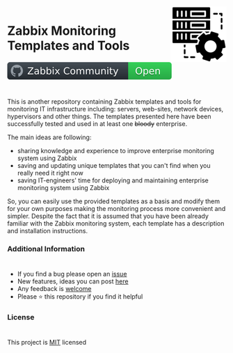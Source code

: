 <img src="https://github.com/Rayg00nchik/zabbix-one/blob/main/.github/Icons/system_2.png" align="right" />

# Zabbix Monitoring Templates and Tools 
[![Zabbix](https://github.com/Rayg00nchik/zabbix-one/blob/main/.github/Icons/badge.svg)](https://github.com/zabbix/)
#

This is another repository containing Zabbix templates and tools for monitoring IT infrastructure including: servers, web-sites, network devices, hypervisors and other things. 
The templates presented here have been successfully tested and used in at least one ~~bloody~~ enterprise. 
<p>
The main ideas are following:

- sharing knowledge and experience to improve enterprise monitoring system using Zabbix
- saving and updating unique templates that you can't find when you really need it right now
- saving IT-engineers' time for deploying and maintaining enterprise monitoring system using Zabbix

So, you can easily use the provided templates as a basis and modify them for your own purposes making the monitoring process more convenient and simpler.
Despite the fact that it is assumed that you have been already familiar with the Zabbix monitoring system, each template has a description and installation instructions. 
  
### Additional Information
#
- If you find a bug please open an [issue](https://github.com/Rayg00nchik/zabbix-one/issues/new?assignees=&labels=bug&template=BUG_REPORT.md&title=Issues%3A+Bug+Report)
- New features, ideas you can post [here](https://github.com/Rayg00nchik/zabbix-one/issues/new?assignees=&labels=feature&template=NEW_FEATURE.md&title=Feature%3A+)
- Any feedback is [welcome](mailto:rayg00nchik@gmail.com)
- Please ⭐️ this repository if you find it helpful

### License
#
This project is [MIT](https://github.com/dec0dOS/amazing-github-template/blob/main/LICENSE) licensed 
